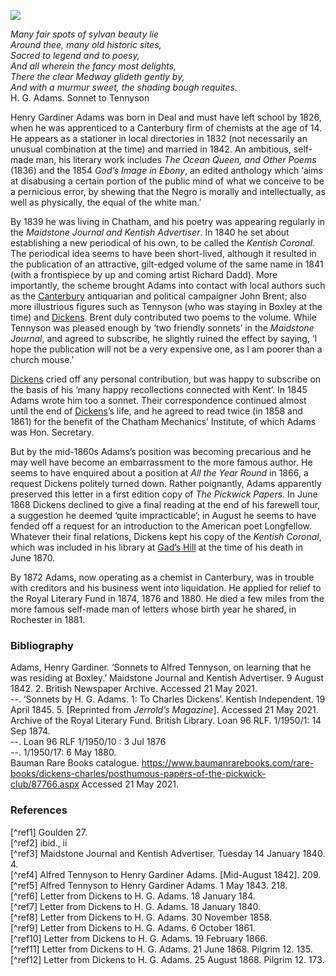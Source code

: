 <a href="https://dev.visual-essays.app"><img src="https://dev-visual-essays.netlify.app/images/ve-button.png"></a>
<param ve-config title="Henry Gardiner Adams (1812-1881)" author="Professor Carolyn Oulton" layout="vtl" 
banner="/images/banners/19c.jpg">

<param ve-entity eid="Q29303" aliases="Canterbury">
<param ve-entity eid="Q729006" aliases="Chatham">
<param ve-entity eid="Q1011096" aliases="Deal">
<param ve-entity eid="Q507517" aliases="Rochester">
<param ve-entity eid="Q5516441" aliases="Gad's Hill">
<param ve-entity eid="Q301948" aliases="Boxley">

_Many fair spots of sylvan beauty lie   
Around thee, many old historic sites,   
Sacred to legend and to poesy,   
And all wherein the fancy most delights,   
There the clear Medway glideth gently by,   
And with a murmur sweet, the shading bough requites._   
H. G. Adams. Sonnet to Tennyson
<param ve-map primary center="Canterbury" zoom="15">

Henry Gardiner Adams was born in Deal and must have left school by 1826, when he was apprenticed to a Canterbury firm of chemists at the age of 14. He appears as a stationer in local directories in 1832  (not necessarily an unusual combination at the time) and married in 1842. An ambitious, self-made man, his literary work includes _The Ocean Queen, and Other Poems_ (1836) and the 1854 _God’s Image in Ebony_, an edited anthology which ‘aims at disabusing a certain portion of the public mind of what we conceive to be a pernicious error, by shewing that the Negro is morally and intellectually, as well as physically, the equal of the white man.’  
<param ve-map primary center="Canterbury" zoom="15">

By 1839 he was living in Chatham, and his poetry was appearing regularly in the _Maidstone Journal and Kentish Advertiser_.  In 1840 he set about establishing a new periodical of his own, to be called the _Kentish Coronal_. The periodical idea seems to have been short-lived, although it resulted in the publication of an attractive, gilt-edged volume of the same name in 1841 (with a frontispiece by up and coming artist Richard Dadd). More importantly, the scheme brought Adams into contact with local authors such as the [Canterbury](/19c/19c-canterbury) antiquarian and political campaigner John Brent; also more illustrious figures such as Tennyson (who was staying in Boxley at the time) and [Dickens](https://kent-maps.online/dickens/). Brent duly contributed two poems to the volume. While Tennyson was pleased enough by ‘two friendly sonnets’  in the _Maidstone Journal_, and agreed to subscribe, he slightly ruined the effect by saying, ‘I hope the publication will not be a very expensive one, as I am poorer than a church mouse.’ 
<param ve-image url="https://upload.wikimedia.org/wikipedia/commons/e/e7/Kentish_Coronal_Dadd.jpg" label="Frontispiece to Kentish Coronal (1841) edited by Henry Gardiner Adams." attribution="Google Books via Wikimedia Commons">
<param ve-map primary center="Q729006" zoom="15">

[Dickens](https://kent-maps.online/dickens/) cried off any personal contribution, but was happy to subscribe on the basis of his ‘many happy recollections connected with Kent’.  In 1845 Adams wrote him too a sonnet. Their correspondence continued almost until the end of [Dickens](https://kent-maps.online/dickens/)’s life, and he agreed to read twice (in 1858 and 1861) for the benefit of the Chatham Mechanics’ Institute, of which Adams was Hon. Secretary.  
<param ve-map primary center="Q729006" zoom="15">

But by the mid-1860s Adams’s position was becoming precarious and he may well have become an embarrassment to the more famous author. He seems to have enquired about a position at _All the Year Round_ in 1866, a request Dickens politely turned down.  Rather poignantly, Adams apparently preserved this letter in a first edition copy of _The Pickwick Papers._  In June 1868 Dickens declined to give a final reading at the end of his farewell tour, a suggestion he deemed ‘quite impracticable’;  in August he seems to have fended off a request for an introduction to the American poet Longfellow.  Whatever their final relations, Dickens kept his copy of the _Kentish Coronal_, which was included in his library at [Gad’s Hill](/dickens/dickens-gads-hill) at the time of his death in June 1870.
<param ve-map primary center="Q5516441" zoom="15">

By 1872 Adams, now operating as a chemist in Canterbury, was in trouble with creditors and his business went into liquidation.  He applied for relief to the Royal Literary Fund in 1874, 1876 and 1880. He died a few miles from the more famous self-made man of letters whose birth year he shared, in Rochester in 1881.
<param ve-map primary center="Q29303" zoom="15">

### Bibliography

Adams, Henry Gardiner. ‘Sonnets to Alfred Tennyson, on learning that he was residing at Boxley.’ Maidstone Journal and Kentish Advertiser. 9 August 1842. 2. British Newspaper Archive. Accessed 21 May 2021.   
--. ‘Sonnets by H. G. Adams. 1: To Charles Dickens’. Kentish Independent. 19 April 1845. 5. [Reprinted from _Jerrold’s Magazine_]. Accessed 21 May 2021.   
Archive of the Royal Literary Fund. British Library. Loan 96 RLF. 1/1950/1: 14 Sep 1874.   
--. Loan 96 RLF 1/1950/10 : 3 Jul 1876   
--. 1/1950/17: 6 May 1880.   
Bauman Rare Books catalogue. https://www.baumanrarebooks.com/rare-books/dickens-charles/posthumous-papers-of-the-pickwick-club/87766.aspx  Accessed 21 May 2021.    

### References

[^ref1] Goulden 27.   
[^ref2] ibid., ii   
[^ref3] Maidstone Journal and Kentish Advertiser. Tuesday 14 January 1840. 4.   
[^ref4] Alfred Tennyson to Henry Gardiner Adams. [Mid-August 1842]. 209.    
[^ref5] Alfred Tennyson to Henry Gardiner Adams. 1 May 1843. 218.   
[^ref6] Letter from Dickens to H. G. Adams. 18 January 184.   
[^ref7] Letter from Dickens to H. G. Adams. 18 January 1840.    
[^ref8] Letter from Dickens to H. G. Adams. 30 November 1858.    
[^ref9] Letter from Dickens to H. G. Adams. 6 October 1861.    
[^ref10] Letter from Dickens to H. G. Adams. 19 February 1866.  
[^ref11] Letter from Dickens to H. G. Adams. 21 June 1868. Pilgrim 12. 135.   
[^ref12] Letter from Dickens to H. G. Adams. 25 August 1868. Pilgrim 12. 173.   


			

